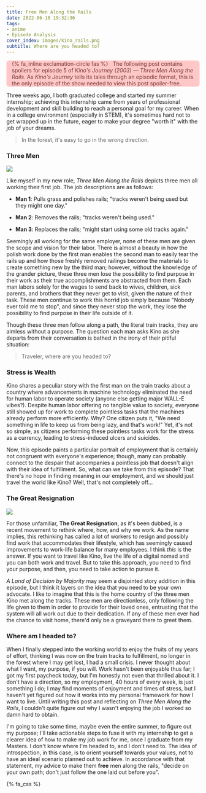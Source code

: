 ```yaml
---
title: Free Men Along the Rails
date: 2022-06-10 19:32:36
tags:
- anime
- Episode Analysis
cover_index: images/kino_rails.png
subtitle: Where are you headed to?
---
```


<div style='background-color:#FFC8C8; color:#7A3333; border-radius: .5em;'>
<span><p style='margin-left:1em; padding-right: 1em'>
    {% fa_inline exclamation-circle fas %} &nbsp; The following post contains spoilers for episode 5 of <i>Kino's Journey (2003)</i> — <i>Three Men Along the Rails</i>. As <i>Kino's Journey</i> tells its tales through an episodic format, this is the only episode of the show needed to view this post spoiler-free.</p></span>
</div>

Three weeks ago, I both graduated college and started my summer internship; achieving this internship came from years of professional development and skill building to reach a personal goal for my career. When in a college environment (especially in STEM), it's sometimes hard not to get wrapped up in the future, eager to make your degree "worth it" with the job of your dreams.

> In the forest, it's easy to go in the wrong direction.

### Three Men

<div style="max-width:550px; margin: auto;">
	<img src="kino_leaving.jpg" style="max-width: 100%; height: auto; width: auto\9;">
</div>

Like myself in my new role, *Three Men Along the Rails* depicts three men all working their first job. The job descriptions are as follows:

- <p><b>Man 1</b>: Pulls grass and polishes rails; "tracks weren't being used but they might one day."</p>

- <p><b>Man 2</b>: Removes the rails; "tracks weren't being used."</p>

- <p><b>Man 3</b>: Replaces the rails; "might start using some old tracks again."</p>

Seemingly all working for the same employer, none of these men are given the scope and vision for their labor. There is almost a beauty in how the polish work done by the first man enables the second man to easily tear the rails up and how those freshly removed railings become the materials to create something new by the third man; however, without the knowledge of the grander picture, these three men lose the possibility to find purpose in their work as their true accomplishments are abstracted from them. Each man labors solely for the wages to send back to wives, children, sick parents, and brothers that they never get to visit, given the nature of their task. These men continue to work this horrid job simply because "Nobody ever told me to stop", and since they never stop the work, they lose the possibility to find purpose in their life outside of it.

Though these three men follow along a path, the literal train tracks, they are aimless without a purpose. The question each man asks Kino as she departs from their conversation is bathed in the irony of their pitiful situation:

> Traveler, where are you headed to?

### Stress is Wealth

Kino shares a peculiar story with the first man on the train tracks about a country where advancements in machine technology eliminated the need for human labor to operate society (anyone else getting major WALL-E vibes?). Despite human labor offering no tangible value to society, everyone still showed up for work to complete pointless tasks that the machines already perform more efficiently. Why? One citizen puts it, "We need something in life to keep us from being lazy, and that's work!" Yet, it's not so simple, as citizens performing these pointless tasks work for the stress as a currency, leading to stress-induced ulcers and suicides.

Now, this episode paints a particular portrait of employment that is certainly not congruent with everyone's experience; though, many can probably connect to the despair that accompanies a pointless job that doesn't align with their idea of fulfillment. So, what can we take from this episode? That there's no hope in finding meaning in our employment, and we should just travel the world like Kino? Well, that's not completely off...

### The Great Resignation

<div style="max-width:800px; margin: auto;">
	<img src="great_resignation.jpg" style="max-width: 100%; height: auto; width: auto\9;">
</div>

For those unfamiliar, **The Great Resignation**, as it's been dubbed, is a recent movement to rethink where, how, and why we work. As the name implies, this rethinking has called a lot of workers to resign and possibly find work that accommodates their lifestyle, which has seemingly caused improvements to work-life balance for many employees. I think *this* is the answer. If you want to travel like Kino, live the life of a digital nomad and you can both work and travel. But to take this approach, you need to find your purpose, and then, you need to take action to pursue it.

*A Land of Decision by Majority* may seem a disjointed story addition in this episode, but I think it layers on the idea that you need to be your own advocate. I like to imagine that this is the home country of the three men Kino met along the tracks. These men are directionless, only following the life given to them in order to provide for their loved ones, entrusting that the system will all work out due to their dedication. If any of these men ever had the chance to visit home, there'd only be a graveyard there to greet them.

### Where am I headed to?

When I finally stepped into the working world to enjoy the fruits of my years of effort, thinking I was now on the train tracks to fulfillment, no longer in the forest where I may get lost, I had a small crisis. I never thought about what I want, my purpose, if you will. Work hasn't been enjoyable thus far; I got my first paycheck today, but I'm honestly not even that thrilled about it. I don't have a direction, so my employment, 40 hours of every week, is just something I do; I may find moments of enjoyment and times of stress, but I haven't yet figured out how it works into my personal framework for how I want to live. Until writing this post and reflecting on *Three Men Along the Rails*, I couldn't quite figure out why I wasn't enjoying the job I worked so damn hard to obtain.

I'm going to take some time, maybe even the entire summer, to figure out my purpose; I'll take actionable steps to fuse it with my internship to get a clearer idea of how to make my job work for me, once I graduate from my Masters. I don't know where I'm headed to, and I don't need to. The idea of introspection, in this case, is to orient yourself towards your values, not to have an ideal scenario planned out to achieve. In accordance with that statement, my advice to make them **free** men along the rails, "decide on your own path; don't just follow the one laid out before you".

{% fa_css %}

